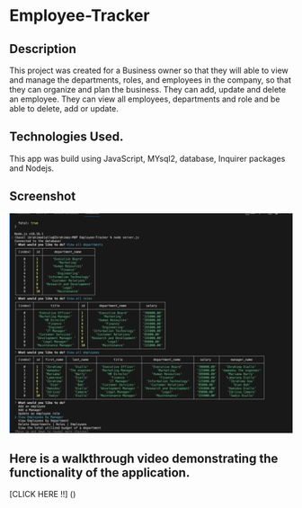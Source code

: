 # Employee-Tracker

## Description 
This project was created for a Business owner so that they will  able to view and manage the departments, roles, and employees in the company, so that they can organize and plan the business. They can add, update and delete an employee. They can view all employees, departments and role and be able to delete, add or update.

## Technologies Used.
This app was build using JavaScript, MYsql2, database, Inquirer packages and Nodejs.

## Screenshot
![alt text](./images/Screenshot%202023-07-30%20at%203.47.39%20PM.png)

## Here is a walkthrough video demonstrating the functionality of the application.

[CLICK HERE !!] ()





